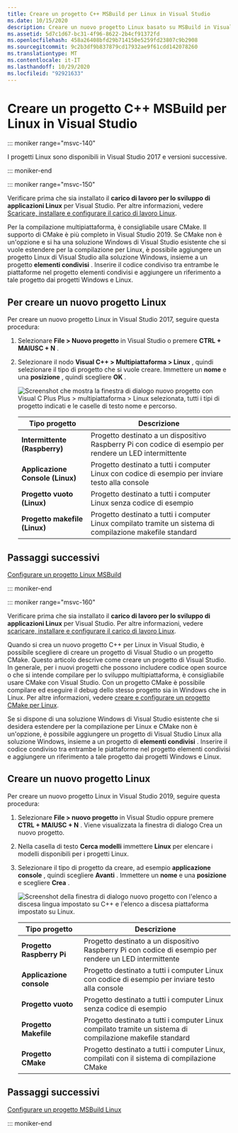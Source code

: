 ```yaml
---
title: Creare un progetto C++ MSBuild per Linux in Visual Studio
ms.date: 10/15/2020
description: Creare un nuovo progetto Linux basato su MSBuild in Visual Studio.
ms.assetid: 5d7c1d67-bc31-4f96-8622-2b4cf91372fd
ms.openlocfilehash: 458a26408bfd29b714150e5259fd23807c9b2908
ms.sourcegitcommit: 9c2b3df9b837879cd17932ae9f61cdd142078260
ms.translationtype: MT
ms.contentlocale: it-IT
ms.lasthandoff: 10/29/2020
ms.locfileid: "92921633"
---
```

# <a name="create-a-linux-msbuild-c-project-in-visual-studio"></a>Creare un progetto C++ MSBuild per Linux in Visual Studio

::: moniker range="msvc-140"

I progetti Linux sono disponibili in Visual Studio 2017 e versioni successive.

::: moniker-end

::: moniker range="msvc-150"

Verificare prima che sia installato il **carico di lavoro per lo sviluppo di applicazioni Linux** per Visual Studio. Per altre informazioni, vedere [Scaricare, installare e configurare il carico di lavoro Linux](download-install-and-setup-the-linux-development-workload.md).

Per la compilazione multipiattaforma, è consigliabile usare CMake. Il supporto di CMake è più completo in Visual Studio 2019. Se CMake non è un'opzione e si ha una soluzione Windows di Visual Studio esistente che si vuole estendere per la compilazione per Linux, è possibile aggiungere un progetto Linux di Visual Studio alla soluzione Windows, insieme a un progetto **elementi condivisi** . Inserire il codice condiviso tra entrambe le piattaforme nel progetto elementi condivisi e aggiungere un riferimento a tale progetto dai progetti Windows e Linux.

## <a name="to-create-a-new-linux-project"></a>Per creare un nuovo progetto Linux

Per creare un nuovo progetto Linux in Visual Studio 2017, seguire questa procedura:

1. Selezionare **File > Nuovo progetto** in Visual Studio o premere **CTRL + MAIUSC + N** .
1. Selezionare il nodo **Visual C++ > Multipiattaforma > Linux** , quindi selezionare il tipo di progetto che si vuole creare. Immettere un **nome** e una **posizione** , quindi scegliere **OK** .

   ![Screenshot che mostra la finestra di dialogo nuovo progetto con Visual C Plus Plus > multipiattaforma > Linux selezionata, tutti i tipi di progetto indicati e le caselle di testo nome e percorso.](media/newproject.png)

   | Tipo progetto | Descrizione |
   | ------------ | --- |
   | **Intermittente (Raspberry)** | Progetto destinato a un dispositivo Raspberry Pi con codice di esempio per rendere un LED intermittente |
   | **Applicazione Console (Linux)** | Progetto destinato a tutti i computer Linux con codice di esempio per inviare testo alla console |
   | **Progetto vuoto (Linux)** | Progetto destinato a tutti i computer Linux senza codice di esempio |
   | **Progetto makefile (Linux)** | Progetto destinato a tutti i computer Linux compilato tramite un sistema di compilazione makefile standard |

## <a name="next-steps"></a>Passaggi successivi

[Configurare un progetto Linux MSBuild](configure-a-linux-project.md)

::: moniker-end

::: moniker range="msvc-160"

Verificare prima che sia installato il **carico di lavoro per lo sviluppo di applicazioni Linux** per Visual Studio. Per altre informazioni, vedere [scaricare, installare e configurare il carico di lavoro Linux](download-install-and-setup-the-linux-development-workload.md).

Quando si crea un nuovo progetto C++ per Linux in Visual Studio, è possibile scegliere di creare un progetto di Visual Studio o un progetto CMake. Questo articolo descrive come creare un progetto di Visual Studio. In generale, per i nuovi progetti che possono includere codice open source o che si intende compilare per lo sviluppo multipiattaforma, è consigliabile usare CMake con Visual Studio. Con un progetto CMake è possibile compilare ed eseguire il debug dello stesso progetto sia in Windows che in Linux. Per altre informazioni, vedere [creare e configurare un progetto CMake per Linux](cmake-linux-project.md).

Se si dispone di una soluzione Windows di Visual Studio esistente che si desidera estendere per la compilazione per Linux e CMake non è un'opzione, è possibile aggiungere un progetto di Visual Studio Linux alla soluzione Windows, insieme a un progetto di **elementi condivisi** . Inserire il codice condiviso tra entrambe le piattaforme nel progetto elementi condivisi e aggiungere un riferimento a tale progetto dai progetti Windows e Linux.

## <a name="create-a-new-linux-project"></a>Creare un nuovo progetto Linux

Per creare un nuovo progetto Linux in Visual Studio 2019, seguire questa procedura:

1. Selezionare **File > nuovo progetto** in Visual Studio oppure premere **CTRL + MAIUSC + N** . Viene visualizzata la finestra di dialogo Crea un nuovo progetto.
1. Nella casella di testo **Cerca modelli** immettere **Linux** per elencare i modelli disponibili per i progetti Linux.
1. Selezionare il tipo di progetto da creare, ad esempio **applicazione console** , quindi scegliere **Avanti** . Immettere un **nome** e una **posizione** e scegliere **Crea** .

   ![Screenshot della finestra di dialogo nuovo progetto con l'elenco a discesa lingua impostato su C++ e l'elenco a discesa piattaforma impostato su Linux.](media/newproject-vs2019.png)

   | Tipo progetto | Descrizione |
   | ------------ | --- |
   | **Progetto Raspberry Pi** | Progetto destinato a un dispositivo Raspberry Pi con codice di esempio per rendere un LED intermittente |
   | **Applicazione console** | Progetto destinato a tutti i computer Linux con codice di esempio per inviare testo alla console |
   | **Progetto vuoto** | Progetto destinato a tutti i computer Linux senza codice di esempio |
   | **Progetto Makefile** | Progetto destinato a tutti i computer Linux compilato tramite un sistema di compilazione makefile standard |
   | **Progetto CMake** | Progetto destinato a tutti i computer Linux, compilati con il sistema di compilazione CMake |

## <a name="next-steps"></a>Passaggi successivi

[Configurare un progetto MSBuild Linux](configure-a-linux-project.md)

::: moniker-end
